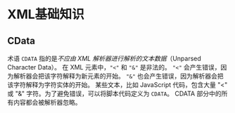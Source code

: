# XML基础知识

## CData

术语 `CDATA` 指的是*不应由 XML 解析器进行解析的文本数据*（Unparsed Character Data）。
在 XML 元素中，`"<"` 和 `"&"` 是非法的。
`"<"` 会产生错误，因为解析器会把该字符解释为新元素的开始。
`"&"` 也会产生错误，因为解析器会把该字符解释为字符实体的开始。
某些文本，比如 JavaScript 代码，包含大量 "<" 或 "&" 字符。为了避免错误，可以将脚本代码定义为 `CDATA`。
CDATA 部分中的所有内容都会被解析器忽略。
